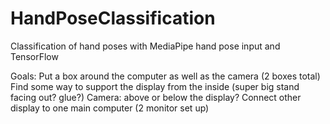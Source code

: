 # HandPoseClassification
Classification of hand poses with MediaPipe hand pose input and TensorFlow

Goals:
Put a box around the computer as well as the camera (2 boxes total) 
Find some way to support the display from the inside
  (super big stand facing out? glue?)
Camera: above or below the display?
Connect other display to one main computer (2 monitor set up)
